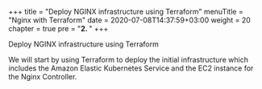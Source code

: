+++
title = "Deploy NGINX infrastructure using Terraform"
menuTitle = "Nginx with Terraform"
date = 2020-07-08T14:37:59+03:00
weight = 20
chapter = true
pre = "<b>2. </b>"
+++

Deploy NGINX infrastructure using Terraform

We will start by using Terraform to deploy the initial infrastructure which includes the Amazon Elastic Kubernetes Service and the EC2 instance for the Nginx Controller.